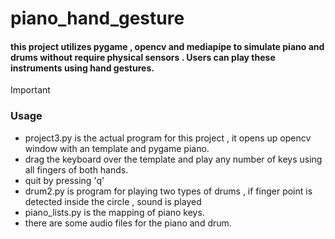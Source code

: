 # piano_hand_gesture

####  this project utilizes pygame , opencv and mediapipe to simulate piano and drums without require physical sensors . Users can play these instruments using hand gestures.

>[!IMPORTANT]
> ### Usage
> - project3.py is the actual program for this project , it opens up opencv window with an template and pygame piano.
>  - drag the keyboard over the template and play any number of keys using all fingers of both hands.
>  - quit by pressing 'q'
> - drum2.py is program for playing two types of drums , if finger point is detected inside the circle , sound is played
> - piano_lists.py is the mapping of piano keys.
> - there are some audio files for the piano and drum.
